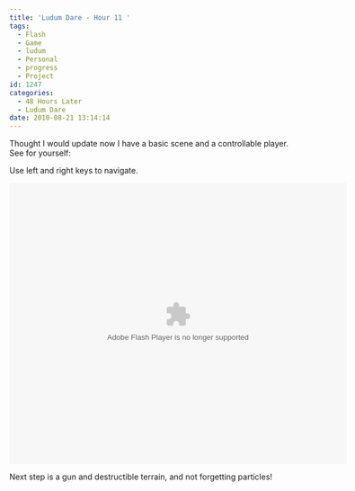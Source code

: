 ```yaml
---
title: 'Ludum Dare - Hour 11 '
tags:
  - Flash
  - Game
  - ludum
  - Personal
  - progress
  - Project
id: 1247
categories:
  - 48 Hours Later
  - Ludum Dare
date: 2010-08-21 13:14:14
---
```


Thought I would update now I have a basic scene and a controllable player. See for yourself:

Use left and right keys to navigate.

<object style="width: 600px; height: 500px;" classid="clsid:d27cdb6e-ae6d-11cf-96b8-444553540000" width="600" height="500" codebase="https://download.macromedia.com/pub/shockwave/cabs/flash/swflash.cab#version=6,0,40,0"><param name="src" value="https://www.mikecann.co.uk/DumpingGround/ld/18/01/LudumDare18.swf" /><embed style="width: 600px; height: 500px;" type="application/x-shockwave-flash" width="600" height="500" src="https://www.mikecann.co.uk/DumpingGround/ld/18/01/LudumDare18.swf"> </embed></object>

Next step is a gun and destructible terrain, and not forgetting particles!